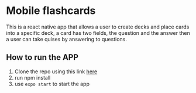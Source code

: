 # Mobile flashcards 
This is a react native app that allows a user to create decks and place cards into a specific deck, a card has two fields, the question and the answer then a user can take quises by answering to questions.

## How to run the APP

1. Clone the repo using this link [here](https://github.com/mystere10/mobile-flashcards.git)
2. run npm install
3. use `expo start` to start the app

